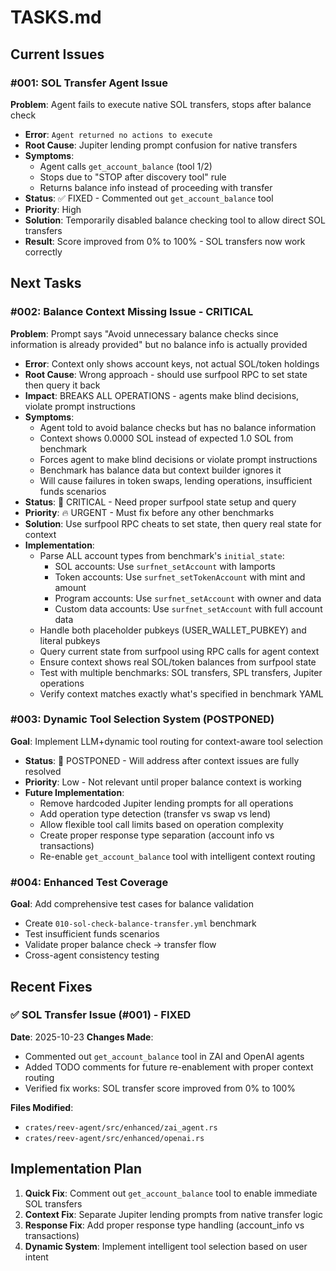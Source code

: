 # TASKS.md

## Current Issues

### #001: SOL Transfer Agent Issue
**Problem**: Agent fails to execute native SOL transfers, stops after balance check
- **Error**: `Agent returned no actions to execute`
- **Root Cause**: Jupiter lending prompt confusion for native transfers
- **Symptoms**: 
  - Agent calls `get_account_balance` (tool 1/2)
  - Stops due to "STOP after discovery tool" rule
  - Returns balance info instead of proceeding with transfer
- **Status**: ✅ FIXED - Commented out `get_account_balance` tool
- **Priority**: High
- **Solution**: Temporarily disabled balance checking tool to allow direct SOL transfers
- **Result**: Score improved from 0% to 100% - SOL transfers now work correctly

## Next Tasks

### #002: Balance Context Missing Issue - CRITICAL
**Problem**: Prompt says "Avoid unnecessary balance checks since information is already provided" but no balance info is actually provided
- **Error**: Context only shows account keys, not actual SOL/token holdings
- **Root Cause**: Wrong approach - should use surfpool RPC to set state then query it back
- **Impact**: BREAKS ALL OPERATIONS - agents make blind decisions, violate prompt instructions
- **Symptoms**: 
  - Agent told to avoid balance checks but has no balance information
  - Context shows 0.0000 SOL instead of expected 1.0 SOL from benchmark
  - Forces agent to make blind decisions or violate prompt instructions
  - Benchmark has balance data but context builder ignores it
  - Will cause failures in token swaps, lending operations, insufficient funds scenarios
- **Status**: 🚨 CRITICAL - Need proper surfpool state setup and query
- **Priority**: 🔥 URGENT - Must fix before any other benchmarks
- **Solution**: Use surfpool RPC cheats to set state, then query real state for context
- **Implementation**:
  - Parse ALL account types from benchmark's `initial_state`:
    - SOL accounts: Use `surfnet_setAccount` with lamports
    - Token accounts: Use `surfnet_setTokenAccount` with mint and amount
    - Program accounts: Use `surfnet_setAccount` with owner and data
    - Custom data accounts: Use `surfnet_setAccount` with full account data
  - Handle both placeholder pubkeys (USER_WALLET_PUBKEY) and literal pubkeys
  - Query current state from surfpool using RPC calls for agent context
  - Ensure context shows real SOL/token balances from surfpool state
  - Test with multiple benchmarks: SOL transfers, SPL transfers, Jupiter operations
  - Verify context matches exactly what's specified in benchmark YAML

### #003: Dynamic Tool Selection System (POSTPONED)
**Goal**: Implement LLM+dynamic tool routing for context-aware tool selection
- **Status**: 🚫 POSTPONED - Will address after context issues are fully resolved
- **Priority**: Low - Not relevant until proper balance context is working
- **Future Implementation**:
  - Remove hardcoded Jupiter lending prompts for all operations
  - Add operation type detection (transfer vs swap vs lend)
  - Allow flexible tool call limits based on operation complexity
  - Create proper response type separation (account info vs transactions)
  - Re-enable `get_account_balance` tool with intelligent context routing
 
### #004: Enhanced Test Coverage
**Goal**: Add comprehensive test cases for balance validation
- Create `010-sol-check-balance-transfer.yml` benchmark
- Test insufficient funds scenarios
- Validate proper balance check → transfer flow
- Cross-agent consistency testing

## Recent Fixes

### ✅ SOL Transfer Issue (#001) - FIXED
**Date**: 2025-10-23
**Changes Made**:
- Commented out `get_account_balance` tool in ZAI and OpenAI agents
- Added TODO comments for future re-enablement with proper context routing
- Verified fix works: SOL transfer score improved from 0% to 100%

**Files Modified**:
- `crates/reev-agent/src/enhanced/zai_agent.rs`
- `crates/reev-agent/src/enhanced/openai.rs`

## Implementation Plan

1. **Quick Fix**: Comment out `get_account_balance` tool to enable immediate SOL transfers
2. **Context Fix**: Separate Jupiter lending prompts from native transfer logic  
3. **Response Fix**: Add proper response type handling (account_info vs transactions)
4. **Dynamic System**: Implement intelligent tool selection based on user intent